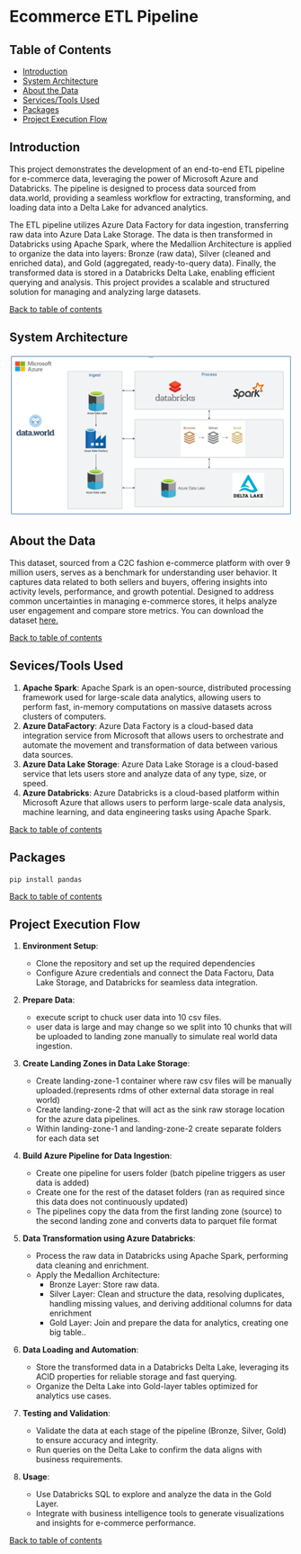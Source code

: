 # Ecommerce ETL Pipeline



## Table of Contents
- [Introduction](https://github.com/alycet/ecom-etl-pipeline/blob/main/README.md#introduction)
- [System Architecture](https://github.com/alycet/ecom-etl-pipeline/blob/main/README.md#system-architecture)
- [About the Data](https://github.com/alycet/ecom-etl-pipeline/blob/main/README.md#about-the-data)
- [Services/Tools Used](https://github.com/alycet/ecom-etl-pipeline/blob/main/README.md#sevicestools-used)
- [Packages](https://github.com/alycet/ecom-etl-pipeline/blob/main/README.md#packages)
- [Project Execution Flow](https://github.com/alycet/ecom-etl-pipeline/blob/main/README.md#project-execution-flow)


## Introduction
This project demonstrates the development of an end-to-end ETL pipeline for e-commerce data, leveraging the power of Microsoft Azure and Databricks. The pipeline is designed to process data sourced from data.world, providing a seamless workflow for extracting, transforming, and loading data into a Delta Lake for advanced analytics.

The ETL pipeline utilizes Azure Data Factory for data ingestion, transferring raw data into Azure Data Lake Storage. The data is then transformed in Databricks using Apache Spark, where the Medallion Architecture is applied to organize the data into layers: Bronze (raw data), Silver (cleaned and enriched data), and Gold (aggregated, ready-to-query data). Finally, the transformed data is stored in a Databricks Delta Lake, enabling efficient querying and analysis. This project provides a scalable and structured solution for managing and analyzing large datasets.

[Back to table of contents](https://github.com/alycet/ecom-etl-pipeline/tree/main?tab=readme-ov-file#ecommerce-etl-pipeline)


## System Architecture
![Architecture Diagram](https://github.com/alycet/ecom-etl-pipeline/blob/main/Ecom-Azure-ETL-Architecture.png)
## About the Data
This dataset, sourced from a C2C fashion e-commerce platform with over 9 million users, serves as a benchmark for understanding user behavior. It captures data related to both sellers and buyers, offering insights into activity levels, performance, and growth potential. Designed to address common uncertainties in managing e-commerce stores, it helps analyze user engagement and compare store metrics. You can download the dataset [here.](https://data.world/)


[Back to table of contents](https://github.com/alycet/ecom-etl-pipeline/tree/main?tab=readme-ov-file#ecommerce-etl-pipeline)

## Sevices/Tools Used
1. **Apache Spark**: Apache Spark is an open-source, distributed processing framework used for large-scale data analytics, allowing users to perform fast, in-memory computations on massive datasets across clusters of computers.
2. **Azure DataFactory**: Azure Data Factory is a cloud-based data integration service from Microsoft that allows users to orchestrate and automate the movement and transformation of data between various data sources.
3. **Azure Data Lake Storage**: Azure Data Lake Storage is a cloud-based service that lets users store and analyze data of any type, size, or speed.
4. **Azure Databricks**: Azure Databricks is a cloud-based platform within Microsoft Azure that allows users to perform large-scale data analysis, machine learning, and data engineering tasks using Apache Spark.

[Back to table of contents](https://github.com/alycet/ecom-etl-pipeline/tree/main?tab=readme-ov-file#ecommerce-etl-pipeline)

## Packages

```
pip install pandas
```
[Back to table of contents](https://github.com/alycet/ecom-etl-pipeline/tree/main?tab=readme-ov-file#ecommerce-etl-pipeline)

## Project Execution Flow

1. **Environment Setup**:

   - Clone the repository and set up the required dependencies
   - Configure Azure credentials and connect the Data Factoru, Data Lake Storage, and Databricks for seamless data integration.
     
2. **Prepare Data**:
   	- execute script to chuck user data into 10 csv files.
	- user data is large and may change so we split into 10 chunks that will be uploaded to landing zone manually to simulate real world data ingestion.

3. **Create Landing Zones in Data Lake Storage**:
  	- Create landing-zone-1 container where raw csv files will be manually uploaded.(represents rdms of other external data storage in real world)
	- Create landing-zone-2 that will act as the sink raw storage location for the azure data pipelines.
	- Within landing-zone-1 and landing-zone-2 create separate folders for each data set

4. **Build Azure Pipeline for Data Ingestion**:

	- Create one pipeline for users folder (batch pipeline triggers as user data is added)
	- Create one for the rest of the dataset folders (ran as required since this data does not continuously updated)
	- The pipelines copy the data from the first landing zone (source) to the second landing zone and converts data to parquet file format

5. **Data Transformation using Azure Databricks**:

    - Process the raw data in Databricks using Apache Spark, performing data cleaning and enrichment.
    - Apply the Medallion Architecture:
      - Bronze Layer: Store raw data.
      - Silver Layer: Clean and structure the data, resolving duplicates, handling missing values, and deriving additional columns for data enrichment
      - Gold Layer: Join and prepare the data for analytics, creating one big table..

6. **Data Loading and Automation**:

   - Store the transformed data in a Databricks Delta Lake, leveraging its ACID properties for reliable storage and fast querying.
   - Organize the Delta Lake into Gold-layer tables optimized for analytics use cases.

7. **Testing and Validation**:

   - Validate the data at each stage of the pipeline (Bronze, Silver, Gold) to ensure accuracy and integrity.
   - Run queries on the Delta Lake to confirm the data aligns with business requirements.

8. **Usage**:

   - Use Databricks SQL to explore and analyze the data in the Gold Layer.
   - Integrate with business intelligence tools to generate visualizations and insights for e-commerce performance.


[Back to table of contents](https://github.com/alycet/ecom-etl-pipeline/tree/main?tab=readme-ov-file#ecommerce-etl-pipeline)



